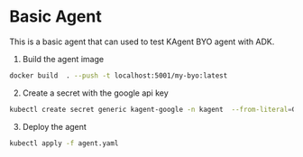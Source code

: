 # Basic Agent

This is a basic agent that can used to test KAgent BYO agent with ADK.

1. Build the agent image

```bash
docker build  . --push -t localhost:5001/my-byo:latest
```

2. Create a secret with the google api key

```bash
kubectl create secret generic kagent-google -n kagent  --from-literal=GOOGLE_API_KEY=$GOOGLE_API_KEY   --dry-run=client -oyaml | k apply -f -
```

3. Deploy the agent

```bash
kubectl apply -f agent.yaml
```